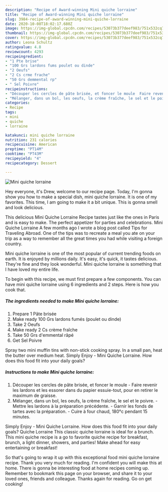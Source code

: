 ```yaml
---
description: "Recipe of Award-winning Mini quiche lorraine"
title: "Recipe of Award-winning Mini quiche lorraine"
slug: 3984-recipe-of-award-winning-mini-quiche-lorraine
date: 2020-10-08T18:02:17.680Z
image: https://img-global.cpcdn.com/recipes/53073b377deef983/751x532cq70/mini-quiche-lorraine-photo-principale-de-la-recette.jpg
thumbnail: https://img-global.cpcdn.com/recipes/53073b377deef983/751x532cq70/mini-quiche-lorraine-photo-principale-de-la-recette.jpg
cover: https://img-global.cpcdn.com/recipes/53073b377deef983/751x532cq70/mini-quiche-lorraine-photo-principale-de-la-recette.jpg
author: Leona Schultz
ratingvalue: 4.8
reviewcount: 4293
recipeingredient:
- "1 Pte brise"
- "100 Grs lardons fums poulet ou dinde"
- "2 Oeufs"
- "2 Cs crme frache"
- "50 Grs demmental rp"
- " Sel Poivre"
recipeinstructions:
- "Découper les cercles de pâte brisée, et foncer le moule  Faire revenir les lardons et les essorer dans du papier essuie-tout, pour en retirer le maximum de graisse."
- "Mélanger, dans un bol, les oeufs, la crème fraîche, le sel et le poivre. Mettre les lardons à la préparation précédente. Garnir les fonds de tartes avec la préparation. Cuire à four chaud, 180°c pendant 15 minutes."
categories:
- Recipe
tags:
- mini
- quiche
- lorraine

katakunci: mini quiche lorraine 
nutrition: 231 calories
recipecuisine: American
preptime: "PT14M"
cooktime: "PT43M"
recipeyield: "4"
recipecategory: Dessert

---
```



![Mini quiche lorraine](https://img-global.cpcdn.com/recipes/53073b377deef983/751x532cq70/mini-quiche-lorraine-photo-principale-de-la-recette.jpg)

Hey everyone, it's Drew, welcome to our recipe page. Today, I'm gonna show you how to make a special dish, mini quiche lorraine. It is one of my favorites. This time, I am going to make it a bit unique. This is gonna smell and look delicious.

This delicious Mini Quiche Lorraine Recipe tastes just like the ones in Paris and is easy to make. The perfect appetizer for parties and celebrations. Mini Quiche Lorraine A few months ago I wrote a blog post called Tips for Traveling Abroad. One of the tips was to recreate a meal you ate on your trip as a way to remember all the great times you had while visiting a foreign country.

Mini quiche lorraine is one of the most popular of current trending foods on earth. It is enjoyed by millions daily. It's easy, it's quick, it tastes delicious. They're fine and they look wonderful. Mini quiche lorraine is something that I have loved my entire life.


To begin with this recipe, we must first prepare a few components. You can have mini quiche lorraine using 6 ingredients and 2 steps. Here is how you cook that.

<!--inarticleads1-->

##### The ingredients needed to make Mini quiche lorraine:

1. Prepare 1 Pâte brisée
1. Make ready 100 Grs lardons fumés (poulet ou dinde)
1. Take 2 Oeufs
1. Make ready 2 Cs crème fraîche
1. Take 50 Grs d&#39;emmental râpé
1. Get  Sel Poivre


Spray two mini muffin tins with non-stick cooking spray. In a small pan, heat the butter over medium heat. Simply Enjoy - Mini Quiche Lorraine. How does this food fit into your daily goals? 

<!--inarticleads2-->

##### Instructions to make Mini quiche lorraine:

1. Découper les cercles de pâte brisée, et foncer le moule  - Faire revenir les lardons et les essorer dans du papier essuie-tout, pour en retirer le maximum de graisse.
1. Mélanger, dans un bol, les oeufs, la crème fraîche, le sel et le poivre. - Mettre les lardons à la préparation précédente. - Garnir les fonds de tartes avec la préparation. - Cuire à four chaud, 180°c pendant 15 minutes.


Simply Enjoy - Mini Quiche Lorraine. How does this food fit into your daily goals? Quiche Lorraine This classic quiche lorraine is ideal for a brunch. This mini quiche recipe is a go to favorite quiche recipe for breakfast, brunch, a light dinner, showers, and parties! Make ahead for easy entertaining or breakfast! 

So that's going to wrap it up with this exceptional food mini quiche lorraine recipe. Thank you very much for reading. I'm confident you will make this at home. There is gonna be interesting food at home recipes coming up. Remember to bookmark this page on your browser, and share it to your loved ones, friends and colleague. Thanks again for reading. Go on get cooking!
